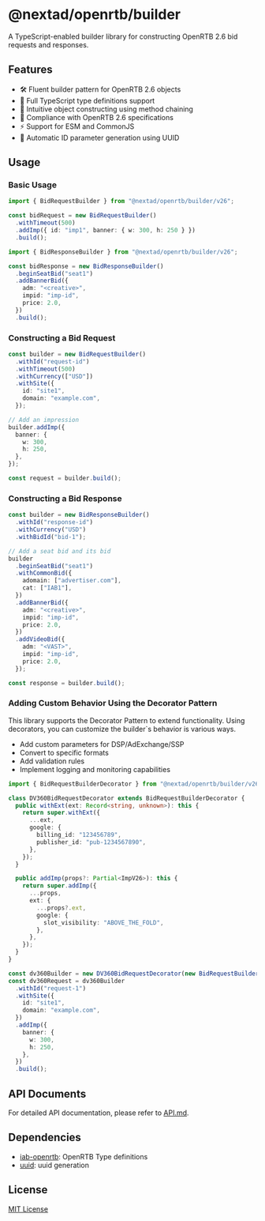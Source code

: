 # @nextad/openrtb/builder

A TypeScript-enabled builder library for constructing OpenRTB 2.6 bid requests and responses.

## Features

- 🛠️ Fluent builder pattern for OpenRTB 2.6 objects
- 🎯 Full TypeScript type definitions support
- 🔄 Intuitive object constructing using method chaining
- 📝 Compliance with OpenRTB 2.6 specifications
- ⚡ Support for ESM and CommonJS
- 🔑 Automatic ID parameter generation using UUID

## Usage

### Basic Usage

```typescript
import { BidRequestBuilder } from "@nextad/openrtb/builder/v26";

const bidRequest = new BidRequestBuilder()
  .withTimeout(500)
  .addImp({ id: "imp1", banner: { w: 300, h: 250 } })
  .build();
```

```typescript
import { BidResponseBuilder } from "@nextad/openrtb/builder/v26";

const bidResponse = new BidResponseBuilder()
  .beginSeatBid("seat1")
  .addBannerBid({
    adm: "<creative>",
    impid: "imp-id",
    price: 2.0,
  })
  .build();
```

### Constructing a Bid Request

```typescript
const builder = new BidRequestBuilder()
  .withId("request-id")
  .withTimeout(500)
  .withCurrency(["USD"])
  .withSite({
    id: "site1",
    domain: "example.com",
  });

// Add an impression
builder.addImp({
  banner: {
    w: 300,
    h: 250,
  },
});

const request = builder.build();
```

### Constructing a Bid Response

```typescript
const builder = new BidResponseBuilder()
  .withId("response-id")
  .withCurrency("USD")
  .withBidId("bid-1");

// Add a seat bid and its bid
builder
  .beginSeatBid("seat1")
  .withCommonBid({
    adomain: ["advertiser.com"],
    cat: ["IAB1"],
  })
  .addBannerBid({
    adm: "<creative>",
    impid: "imp-id",
    price: 2.0,
  })
  .addVideoBid({
    adm: "<VAST>",
    impid: "imp-id",
    price: 2.0,
  });

const response = builder.build();
```

### Adding Custom Behavior Using the Decorator Pattern

This library supports the Decorator Pattern to extend functionality. Using decorators, you can customize the builder`s behavior is various ways.

- Add custom parameters for DSP/AdExchange/SSP
- Convert to specific formats
- Add validation rules
- Implement logging and monitoring capabilities

```typescript
import { BidRequestBuilderDecorator } from "@nextad/openrtb/builder/v26";

class DV360BidRequestDecorator extends BidRequestBuilderDecorator {
  public withExt(ext: Record<string, unknown>): this {
    return super.withExt({
      ...ext,
      google: {
        billing_id: "123456789",
        publisher_id: "pub-1234567890",
      },
    });
  }

  public addImp(props?: Partial<ImpV26>): this {
    return super.addImp({
      ...props,
      ext: {
        ...props?.ext,
        google: {
          slot_visibility: "ABOVE_THE_FOLD",
        },
      },
    });
  }
}

const dv360Builder = new DV360BidRequestDecorator(new BidRequestBuilder());
const dv360Request = dv360Builder
  .withId("request-1")
  .withSite({
    id: "site1",
    domain: "example.com",
  })
  .addImp({
    banner: {
      w: 300,
      h: 250,
    },
  })
  .build();
```

## API Documents

For detailed API documentation, please refer to [API.md](./API.md).

## Dependencies

- [iab-openrtb](https://github.com/hogekai/types-iab-openrtb): OpenRTB Type definitions
- [uuid](https://www.npmjs.com/package/uuid): uuid generation

## License

[MIT License](LICENCE)